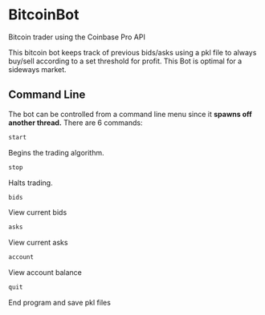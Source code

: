 # BitcoinBot
Bitcoin trader using the Coinbase Pro API

This bitcoin bot keeps track of previous bids/asks using a pkl file to always buy/sell according to a set threshold for profit. This Bot is optimal for a sideways market.

## Command Line
The bot can be controlled from a command line menu since it **spawns off another thread.**
There are 6 commands:
```python
start
```
Begins the trading algorithm.
```python
stop
```
Halts trading.
```python
bids
```
View current bids
```python
asks
```
View current asks
```python
account
```
View account balance
```python
quit
```
End program and save pkl files
